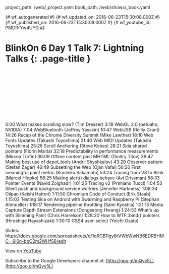 project_path: /web/_project.yaml
book_path: /web/shows/_book.yaml

{# wf_autogenerated #}
{# wf_updated_on: 2016-06-23T15:30:08.000Z #}
{# wf_published_on: 2016-06-23T15:30:08.000Z #}
{# wf_youtube_id: PMDRfYw4UYQ #}

# BlinkOn 6 Day 1 Talk 7: Lightning Talks {: .page-title }


<div class="video-wrapper">
  <iframe class="devsite-embedded-youtube-video" data-video-id="PMDRfYw4UYQ"
          data-autohide="1" data-showinfo="0" frameborder="0" allowfullscreen>
  </iframe>
</div>

0:00 What makes scrolling slow? (Tim Dresser)
3:19 WebGL 2.0 (oetuaho, NVIDIA)
7:04 WebBluetooth (Jeffrey Yasskin)
10:47 WebUSB (Reilly Grant)
14:26 Recap of the Chrome Diversity Summit (Mike Lawther)
18:10 Web Fonts Updates (Takashi Toyoshima)
21:40 Web MIDI Updates (Takashi Toyoshima)
25:26 Scroll Anchoring (Steve Kobes)
28:21 Skia shared pointers (Florin Malita)
32:18 Predictability in performance measurements (Mircea Trofin)
36:09 Offline content past MHTML (Dmitry Titov)
39:47 Making best use of depot_tools (Andrii Shyshkalov)
43:20 Observer pattern (Stefan Zager)
46:49 Subsetting the Web (Ojan Vafai)
50:20 First meaningful paint metric (Kunihiko Sakamoto)
53:24 Tracing from V8 to Blink (Marcel Hlopko)
56:25 Making alert() dialogs behave (Avi Drissman)
58:33 Pointer Events (Navid Zolghadr)
1:01:25 Tracing v2 (Primiano Tucci)
1:04:53 Silent push and background service workers (Jennifer Harkness)
1:08:34 Oilpan (Keishi Hattori)
1:11:50 Chromium Code of Conduct (Erik Staab)
1:15:03 Testing Skia on Android with Swarming and Raspberry Pi (Stephan Altmueller)
1:18:17 Rendering pipeline throttling (Sami Kyostila)
1:21:15 Media Capture Depth Stream Extensions (Dongseong Hwang)
1:24:53 What&#x27;s up with Slimming Paint (Chris Harrelson)
1:28:20 How to WTF::bind() pointers (Hiroshige Hayashizaki)
1:30:10 CSS4 user-select (Yoichi Osato)

Slides: https://docs.google.com/spreadsheets/d/1qRGB1Igy8rVWbWwNB6EDRBHMC--9i6n-bbO2m2WHfS8/edit

View on [YouTube](https://youtu.be/PMDRfYw4UYQ)

Subscribe to the Google Developers channel at: [http://goo.gl/mQyv5L](http://goo.gl/mQyv5L)

